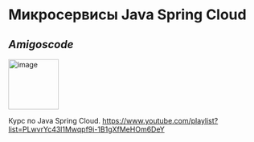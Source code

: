 # Микросервисы Java Spring Cloud
## _Amigoscode_

[<img src="https://www.gstatic.com/youtube/img/branding/youtubelogo/svg/youtubelogo.svg" alt="image" width="100" height="auto">](https://www.youtube.com/playlist?list=PLwvrYc43l1Mwqpf9i-1B1gXfMeHOm6DeY)

Курс по Java Spring Cloud.
https://www.youtube.com/playlist?list=PLwvrYc43l1Mwqpf9i-1B1gXfMeHOm6DeY